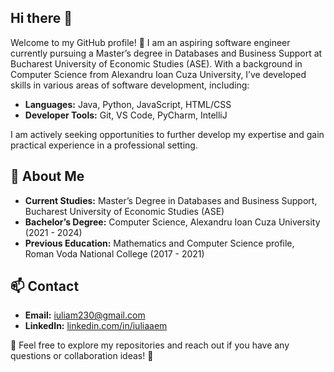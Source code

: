 ## Hi there 👋


Welcome to my GitHub profile! 🤗
I am an aspiring software engineer currently pursuing a Master’s degree in Databases and Business Support at Bucharest University of Economic Studies (ASE).
With a background in Computer Science from Alexandru Ioan Cuza University, I’ve developed skills in various areas of software development, including:

- **Languages:** Java, Python, JavaScript, HTML/CSS
- **Developer Tools:** Git, VS Code, PyCharm, IntelliJ

I am actively seeking opportunities to further develop my expertise and gain practical experience in a professional setting. 


## 🌟 About Me
- **Current Studies:** Master’s Degree in Databases and Business Support, Bucharest University of Economic Studies (ASE) 
- **Bachelor’s Degree:** Computer Science, Alexandru Ioan Cuza University (2021 - 2024)
- **Previous Education:** Mathematics and Computer Science profile, Roman Voda National College (2017 - 2021)


## 📫 Contact
- **Email:** [iuliam230@gmail.com](mailto:iuliam230@gmail.com)
- **LinkedIn:** [linkedin.com/in/iuliaaem](https://www.linkedin.com/in/iuliaaem)

💫 Feel free to explore my repositories and reach out if you have any questions or collaboration ideas! 💫
